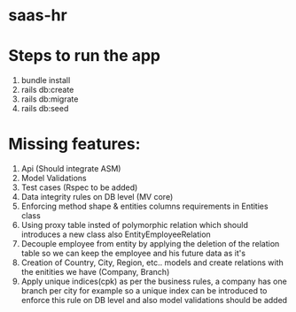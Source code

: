 # saas-hr
# Steps to run the app
1. bundle install
1. rails db:create
1. rails db:migrate
1. rails db:seed
# Missing features:
1. Api (Should integrate ASM)
1. Model Validations
1. Test cases (Rspec to be added)
1. Data integrity rules on DB level (MV core)
1. Enforcing method shape & entities columns requirements in Entities class
1. Using proxy table insted of polymorphic relation which should introduces a new class also EntityEmployeeRelation
1. Decouple employee from entity by applying the deletion of the relation table so we can keep the employee and his future data as it's
1. Creation of Country, City, Region, etc.. models and create relations with the enitities we have (Company, Branch)
1. Apply unique indices(cpk) as per the business rules, a company has one branch per city for example so a unique index can be introduced to enforce this rule on DB level and also model validations should be added